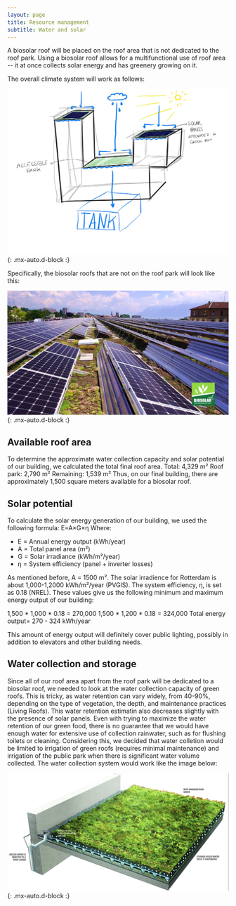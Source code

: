 ```yaml
---
layout: page
title: Resource management
subtitle: Water and solar
---
```


A biosolar roof will be placed on the roof area that is not dedicated to the roof park. Using a biosolar roof allows for a multifunctional use of roof area -- it at once collects solar energy and has greenery growing on it.

The overall climate system will work as follows:

![climate](/assets/img/climate.jpg){: .mx-auto.d-block :}

Specifically, the biosolar roofs that are not on the roof park will look like this:

![biosolar](/assets/img/biosolar.jpeg){: .mx-auto.d-block :}

## Available roof area
To determine the approximate water collection capacity and solar potential of our building, we calculated the total final roof area. 
    Total: 4,329 m²
    Roof park: 2,790 m²
    Remaining: 1,539 m²
Thus, on our final building, there are approximately 1,500 square meters available for a biosolar roof.

## Solar potential
To calculate the solar energy generation of our building, we used the following formula: E=A×G×η
Where:
- E = Annual energy output (kWh/year)
- A = Total panel area (m²)
- G = Solar irradiance (kWh/m²/year)
- η = System efficiency (panel + inverter losses)

As mentioned before, A = 1500 m². The solar irradience for Rotterdam is about 1,000-1,2000 kWh/m²/year (PVGIS). The system efficiency, η, is set as 0.18 (NREL). These values give us the following minimum and maximum energy output of our building:

1,500 * 1,000 * 0.18 = 270,000
1,500 * 1,200 * 0.18 = 324,000
Total energy output= 270 - 324 kWh/year

This amount of energy output will definitely cover public lighting, possibly in addition to elevators and other building needs.

## Water collection and storage
Since all of our roof area apart from the roof park will be dedicated to a biosolar roof, we needed to look at the water collection capacity of green roofs. This is tricky, as water retention can vary widely, from 40-90%, depending on the type of vegetation, the depth, and maintenance practices (Living Roofs). This water retention estimatin also decreases slightly with the presence of solar panels. Even with trying to maximize the water retention of our green food, there is no guarantee that we would have enough water for extensive use of collection rainwater, such as for flushing toilets or cleaning. Considering this, we decided that water colletion would be limited to irrigation of green roofs (requires minimal maintenance) and irrigation of the public park when there is significant water volume collected. The water collection system would work like the image below:

![greenroof_water](/assets/img/greenroof_water.png){: .mx-auto.d-block :}


